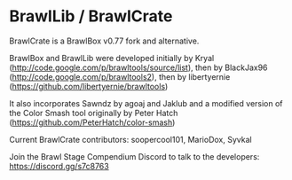 BrawlLib / BrawlCrate
==========

BrawlCrate is a BrawlBox v0.77 fork and alternative.

BrawlBox and BrawlLib were developed initially by Kryal
(http://code.google.com/p/brawltools/source/list), then by BlackJax96
(http://code.google.com/p/brawltools2), then by libertyernie
(https://github.com/libertyernie/brawltools)

It also incorporates Sawndz by agoaj and Jaklub and a modified version of the Color Smash tool originally by Peter Hatch (https://github.com/PeterHatch/color-smash)

Current BrawlCrate contributors: soopercool101, MarioDox, Syvkal

Join the Brawl Stage Compendium Discord to talk to the developers: https://discord.gg/s7c8763
